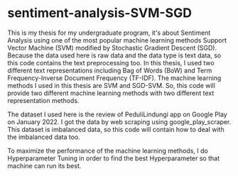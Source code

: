 # sentiment-analysis-SVM-SGD
This is my thesis for my undergraduate program, it's about Sentiment Analysis using one of the most popular machine learning methods Support Vector Machine (SVM) modified by Stochastic Gradient Descent (SGD). Because the data used here is raw data and the data type is text data, so this code contains the text preprocessing too. In this thesis, I used two different text representations including Bag of Words (BoW) and Term Frequency-Inverse Document Frequency (TF-IDF). The machine learning methods I used in this thesis are SVM and SGD-SVM. So, this code will provide two different machine learning methods with two different text representation methods.

The dataset I used here is the review of PeduliLindungi app on Google Play on January 2022. I got the data by web scraping using google_play_scraper. This dataset is imbalanced data, so this code will contain how to deal with the imbalanced data too.

To maximize the performance of the machine learning methods, I do Hyperparameter Tuning in order to find the best Hyperparameter so that machine can run its best.
